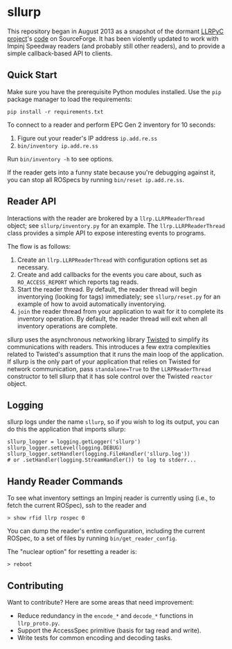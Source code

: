 # sllurp

This repository began in August 2013 as a snapshot of the dormant
[LLRPyC project][]'s [code][] on SourceForge.  It has been violently updated to
work with Impinj Speedway readers (and probably still other readers), and to
provide a simple callback-based API to clients.

[LLRPyC project]: http://wiki.enneenne.com/index.php/LLRPyC
[code]: http://sourceforge.net/projects/llrpyc/

## Quick Start

Make sure you have the prerequisite Python modules installed.  Use the `pip`
package manager to load the requirements:

    pip install -r requirements.txt

To connect to a reader and perform EPC Gen 2 inventory for 10 seconds:

1. Figure out your reader's IP address `ip.add.re.ss`
2. `bin/inventory ip.add.re.ss`

Run `bin/inventory -h` to see options.

If the reader gets into a funny state because you're debugging against it, you
can stop all ROSpecs by running `bin/reset ip.add.re.ss`.

## Reader API

Interactions with the reader are brokered by a `llrp.LLRPReaderThread` object;
see `sllurp/inventory.py` for an example.  The `llrp.LLRPReaderThread` class
provides a simple API to expose interesting events to programs.

The flow is as follows:

1. Create an `llrp.LLRPReaderThread` with configuration options set as
   necessary.
2. Create and add callbacks for the events you care about, such as
   `RO_ACCESS_REPORT` which reports tag reads.
3. Start the reader thread.  By default, the reader thread will begin
   inventorying (looking for tags) immediately; see `sllurp/reset.py` for an
   example of how to avoid automatically inventorying.
4. `join` the reader thread from your application to wait for it to complete
   its inventory operation.  By default, the reader thread will exit when all
   inventory operations are complete.

sllurp uses the asynchronous networking library [Twisted][] to simplify its
communications with readers.  This introduces a few extra complexities related
to Twisted's assumption that it runs the main loop of the application.  If
sllurp is the only part of your application that relies on Twisted for network
communication, pass `standalone=True` to the `LLRPReaderThread` constructor to
tell sllurp that it has sole control over the Twisted `reactor` object.

[Twisted]: http://twistedmatrix.com/

## Logging

sllurp logs under the name `sllurp`, so if you wish to log its output, you can
do this the application that imports sllurp:

    sllurp_logger = logging.getLogger('sllurp')
    sllurp_logger.setLevel(logging.DEBUG)
    sllurp_logger.setHandler(logging.FileHandler('sllurp.log'))
    # or .setHandler(logging.StreamHandler()) to log to stderr...

## Handy Reader Commands

To see what inventory settings an Impinj reader is currently using (i.e., to
fetch the current ROSpec), ssh to the reader and

    > show rfid llrp rospec 0

You can dump the reader's entire configuration, including the current ROSpec,
to a set of files by running `bin/get_reader_config`.

The "nuclear option" for resetting a reader is:

    > reboot

## Contributing

Want to contribute?  Here are some areas that need improvement:

 * Reduce redundancy in the `encode_*` and `decode_*` functions in
   `llrp_proto.py`.
 * Support the AccessSpec primitive (basis for tag read and write).
 * Write tests for common encoding and decoding tasks.
